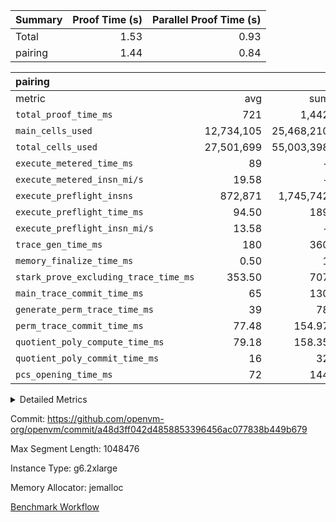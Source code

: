 | Summary | Proof Time (s) | Parallel Proof Time (s) |
|:---|---:|---:|
| Total |  1.53 |  0.93 |
| pairing |  1.44 |  0.84 |


| pairing |||||
|:---|---:|---:|---:|---:|
|metric|avg|sum|max|min|
| `total_proof_time_ms ` |  721 |  1,442 |  837 |  605 |
| `main_cells_used     ` |  12,734,105 |  25,468,210 |  16,059,916 |  9,408,294 |
| `total_cells_used    ` |  27,501,699 |  55,003,398 |  32,689,110 |  22,314,288 |
| `execute_metered_time_ms` |  89 | -          | -          | -          |
| `execute_metered_insn_mi/s` |  19.58 | -          |  19.58 |  19.58 |
| `execute_preflight_insns` |  872,871 |  1,745,742 |  1,157,000 |  588,742 |
| `execute_preflight_time_ms` |  94.50 |  189 |  130 |  59 |
| `execute_preflight_insn_mi/s` |  13.58 | -          |  18.03 |  9.13 |
| `trace_gen_time_ms   ` |  180 |  360 |  196 |  164 |
| `memory_finalize_time_ms` |  0.50 |  1 |  1 |  0 |
| `stark_prove_excluding_trace_time_ms` |  353.50 |  707 |  399 |  308 |
| `main_trace_commit_time_ms` |  65 |  130 |  75 |  55 |
| `generate_perm_trace_time_ms` |  39 |  78 |  41 |  37 |
| `perm_trace_commit_time_ms` |  77.48 |  154.97 |  90.39 |  64.57 |
| `quotient_poly_compute_time_ms` |  79.18 |  158.35 |  88.02 |  70.33 |
| `quotient_poly_commit_time_ms` |  16 |  32 |  17.67 |  14.33 |
| `pcs_opening_time_ms ` |  72 |  144 |  86 |  58 |



<details>
<summary>Detailed Metrics</summary>

|  | keygen_time_ms | app_prove_time_ms |
| --- | --- |
|  | 835 | 1,685 | 

| group | prove_segment_time_ms | memory_to_vec_partition_time_ms | fri.log_blowup | execute_metered_time_ms | execute_metered_insns | execute_metered_insn_mi/s | compute_user_public_values_proof_time_ms |
| --- | --- | --- | --- | --- | --- | --- | --- |
| pairing | 605 | 41 | 1 | 89 | 1,745,742 | 19.58 | 147 | 

| group | air_name | quotient_deg | interactions | constraints |
| --- | --- | --- | --- | --- |
| pairing | AccessAdapterAir<16> | 2 | 5 | 12 | 
| pairing | AccessAdapterAir<2> | 2 | 5 | 12 | 
| pairing | AccessAdapterAir<32> | 2 | 5 | 12 | 
| pairing | AccessAdapterAir<4> | 2 | 5 | 12 | 
| pairing | AccessAdapterAir<8> | 2 | 5 | 12 | 
| pairing | BitwiseOperationLookupAir<8> | 2 | 2 | 4 | 
| pairing | MemoryMerkleAir<8> | 2 | 4 | 39 | 
| pairing | PersistentBoundaryAir<8> | 2 | 3 | 7 | 
| pairing | PhantomAir | 2 | 3 | 5 | 
| pairing | Poseidon2PeripheryAir<BabyBearParameters>, 1> | 2 | 1 | 286 | 
| pairing | ProgramAir | 1 | 1 | 4 | 
| pairing | RangeTupleCheckerAir<2> | 1 | 1 | 4 | 
| pairing | Rv32HintStoreAir | 2 | 18 | 28 | 
| pairing | VariableRangeCheckerAir | 1 | 1 | 4 | 
| pairing | VmAirWrapper<Rv32BaseAluAdapterAir, BaseAluCoreAir<4, 8> | 2 | 20 | 37 | 
| pairing | VmAirWrapper<Rv32BaseAluAdapterAir, LessThanCoreAir<4, 8> | 2 | 18 | 40 | 
| pairing | VmAirWrapper<Rv32BaseAluAdapterAir, ShiftCoreAir<4, 8> | 2 | 24 | 91 | 
| pairing | VmAirWrapper<Rv32BranchAdapterAir, BranchEqualCoreAir<4> | 2 | 11 | 20 | 
| pairing | VmAirWrapper<Rv32BranchAdapterAir, BranchLessThanCoreAir<4, 8> | 2 | 13 | 35 | 
| pairing | VmAirWrapper<Rv32CondRdWriteAdapterAir, Rv32JalLuiCoreAir> | 2 | 10 | 18 | 
| pairing | VmAirWrapper<Rv32IsEqualModAdapterAir<2, 1, 32, 32>, ModularIsEqualCoreAir<32, 4, 8> | 2 | 25 | 225 | 
| pairing | VmAirWrapper<Rv32JalrAdapterAir, Rv32JalrCoreAir> | 2 | 16 | 20 | 
| pairing | VmAirWrapper<Rv32LoadStoreAdapterAir, LoadSignExtendCoreAir<4, 8> | 2 | 18 | 33 | 
| pairing | VmAirWrapper<Rv32LoadStoreAdapterAir, LoadStoreCoreAir<4> | 2 | 17 | 40 | 
| pairing | VmAirWrapper<Rv32MultAdapterAir, DivRemCoreAir<4, 8> | 2 | 25 | 84 | 
| pairing | VmAirWrapper<Rv32MultAdapterAir, MulHCoreAir<4, 8> | 2 | 24 | 31 | 
| pairing | VmAirWrapper<Rv32MultAdapterAir, MultiplicationCoreAir<4, 8> | 2 | 19 | 19 | 
| pairing | VmAirWrapper<Rv32RdWriteAdapterAir, Rv32AuipcCoreAir> | 2 | 12 | 14 | 
| pairing | VmAirWrapper<Rv32VecHeapAdapterAir<1, 2, 2, 32, 32>, FieldExpressionCoreAir> | 2 | 415 | 480 | 
| pairing | VmAirWrapper<Rv32VecHeapAdapterAir<2, 1, 1, 32, 32>, FieldExpressionCoreAir> | 2 | 158 | 190 | 
| pairing | VmAirWrapper<Rv32VecHeapAdapterAir<2, 2, 2, 32, 32>, FieldExpressionCoreAir> | 2 | 428 | 457 | 
| pairing | VmConnectorAir | 2 | 5 | 11 | 

| group | air_name | segment | rows | prep_cols | perm_cols | main_cols | cells |
| --- | --- | --- | --- | --- | --- | --- | --- |
| pairing | AccessAdapterAir<16> | 0 | 131,072 |  | 16 | 25 | 5,373,952 | 
| pairing | AccessAdapterAir<16> | 1 | 131,072 |  | 16 | 25 | 5,373,952 | 
| pairing | AccessAdapterAir<32> | 0 | 65,536 |  | 16 | 41 | 3,735,552 | 
| pairing | AccessAdapterAir<32> | 1 | 65,536 |  | 16 | 41 | 3,735,552 | 
| pairing | AccessAdapterAir<8> | 0 | 524,288 |  | 16 | 17 | 17,301,504 | 
| pairing | AccessAdapterAir<8> | 1 | 262,144 |  | 16 | 17 | 8,650,752 | 
| pairing | BitwiseOperationLookupAir<8> | 0 | 65,536 | 3 | 8 | 2 | 655,360 | 
| pairing | BitwiseOperationLookupAir<8> | 1 | 65,536 | 3 | 8 | 2 | 655,360 | 
| pairing | MemoryMerkleAir<8> | 0 | 16,384 |  | 16 | 32 | 786,432 | 
| pairing | MemoryMerkleAir<8> | 1 | 16,384 |  | 16 | 32 | 786,432 | 
| pairing | PersistentBoundaryAir<8> | 0 | 16,384 |  | 12 | 20 | 524,288 | 
| pairing | PersistentBoundaryAir<8> | 1 | 16,384 |  | 12 | 20 | 524,288 | 
| pairing | PhantomAir | 0 | 1 |  | 12 | 6 | 18 | 
| pairing | Poseidon2PeripheryAir<BabyBearParameters>, 1> | 0 | 16,384 |  | 8 | 300 | 5,046,272 | 
| pairing | Poseidon2PeripheryAir<BabyBearParameters>, 1> | 1 | 8,192 |  | 8 | 300 | 2,523,136 | 
| pairing | ProgramAir | 0 | 32,768 |  | 8 | 10 | 589,824 | 
| pairing | ProgramAir | 1 | 32,768 |  | 8 | 10 | 589,824 | 
| pairing | RangeTupleCheckerAir<2> | 0 | 524,288 | 2 | 8 | 1 | 4,718,592 | 
| pairing | RangeTupleCheckerAir<2> | 1 | 524,288 | 2 | 8 | 1 | 4,718,592 | 
| pairing | Rv32HintStoreAir | 0 | 256 |  | 44 | 32 | 19,456 | 
| pairing | VariableRangeCheckerAir | 0 | 262,144 | 2 | 8 | 1 | 2,359,296 | 
| pairing | VariableRangeCheckerAir | 1 | 262,144 | 2 | 8 | 1 | 2,359,296 | 
| pairing | VmAirWrapper<Rv32BaseAluAdapterAir, BaseAluCoreAir<4, 8> | 0 | 524,288 |  | 52 | 36 | 46,137,344 | 
| pairing | VmAirWrapper<Rv32BaseAluAdapterAir, BaseAluCoreAir<4, 8> | 1 | 262,144 |  | 52 | 36 | 23,068,672 | 
| pairing | VmAirWrapper<Rv32BaseAluAdapterAir, LessThanCoreAir<4, 8> | 0 | 32,768 |  | 40 | 37 | 2,523,136 | 
| pairing | VmAirWrapper<Rv32BaseAluAdapterAir, LessThanCoreAir<4, 8> | 1 | 16,384 |  | 40 | 37 | 1,261,568 | 
| pairing | VmAirWrapper<Rv32BaseAluAdapterAir, ShiftCoreAir<4, 8> | 0 | 2,048 |  | 52 | 53 | 215,040 | 
| pairing | VmAirWrapper<Rv32BaseAluAdapterAir, ShiftCoreAir<4, 8> | 1 | 512 |  | 52 | 53 | 53,760 | 
| pairing | VmAirWrapper<Rv32BranchAdapterAir, BranchEqualCoreAir<4> | 0 | 131,072 |  | 28 | 26 | 7,077,888 | 
| pairing | VmAirWrapper<Rv32BranchAdapterAir, BranchEqualCoreAir<4> | 1 | 65,536 |  | 28 | 26 | 3,538,944 | 
| pairing | VmAirWrapper<Rv32BranchAdapterAir, BranchLessThanCoreAir<4, 8> | 0 | 131,072 |  | 32 | 32 | 8,388,608 | 
| pairing | VmAirWrapper<Rv32BranchAdapterAir, BranchLessThanCoreAir<4, 8> | 1 | 65,536 |  | 32 | 32 | 4,194,304 | 
| pairing | VmAirWrapper<Rv32CondRdWriteAdapterAir, Rv32JalLuiCoreAir> | 0 | 4,096 |  | 28 | 18 | 188,416 | 
| pairing | VmAirWrapper<Rv32CondRdWriteAdapterAir, Rv32JalLuiCoreAir> | 1 | 2,048 |  | 28 | 18 | 94,208 | 
| pairing | VmAirWrapper<Rv32IsEqualModAdapterAir<2, 1, 32, 32>, ModularIsEqualCoreAir<32, 4, 8> | 0 | 8 |  | 56 | 166 | 1,776 | 
| pairing | VmAirWrapper<Rv32IsEqualModAdapterAir<2, 1, 32, 32>, ModularIsEqualCoreAir<32, 4, 8> | 1 | 16 |  | 56 | 166 | 3,552 | 
| pairing | VmAirWrapper<Rv32JalrAdapterAir, Rv32JalrCoreAir> | 0 | 32,768 |  | 36 | 28 | 2,097,152 | 
| pairing | VmAirWrapper<Rv32JalrAdapterAir, Rv32JalrCoreAir> | 1 | 16,384 |  | 36 | 28 | 1,048,576 | 
| pairing | VmAirWrapper<Rv32LoadStoreAdapterAir, LoadStoreCoreAir<4> | 0 | 524,288 |  | 52 | 41 | 48,758,784 | 
| pairing | VmAirWrapper<Rv32LoadStoreAdapterAir, LoadStoreCoreAir<4> | 1 | 524,288 |  | 52 | 41 | 48,758,784 | 
| pairing | VmAirWrapper<Rv32MultAdapterAir, MulHCoreAir<4, 8> | 0 | 128 |  | 72 | 39 | 14,208 | 
| pairing | VmAirWrapper<Rv32MultAdapterAir, MulHCoreAir<4, 8> | 1 | 64 |  | 72 | 39 | 7,104 | 
| pairing | VmAirWrapper<Rv32MultAdapterAir, MultiplicationCoreAir<4, 8> | 0 | 512 |  | 52 | 31 | 42,496 | 
| pairing | VmAirWrapper<Rv32MultAdapterAir, MultiplicationCoreAir<4, 8> | 1 | 256 |  | 52 | 31 | 21,248 | 
| pairing | VmAirWrapper<Rv32RdWriteAdapterAir, Rv32AuipcCoreAir> | 0 | 16,384 |  | 28 | 20 | 786,432 | 
| pairing | VmAirWrapper<Rv32RdWriteAdapterAir, Rv32AuipcCoreAir> | 1 | 8,192 |  | 28 | 20 | 393,216 | 
| pairing | VmAirWrapper<Rv32VecHeapAdapterAir<2, 1, 1, 32, 32>, FieldExpressionCoreAir> | 0 | 512 |  | 320 | 263 | 298,496 | 
| pairing | VmAirWrapper<Rv32VecHeapAdapterAir<2, 1, 1, 32, 32>, FieldExpressionCoreAir> | 1 | 256 |  | 320 | 263 | 149,248 | 
| pairing | VmAirWrapper<Rv32VecHeapAdapterAir<2, 2, 2, 32, 32>, FieldExpressionCoreAir> | 0 | 8,192 |  | 604 | 497 | 9,019,392 | 
| pairing | VmAirWrapper<Rv32VecHeapAdapterAir<2, 2, 2, 32, 32>, FieldExpressionCoreAir> | 1 | 4,096 |  | 604 | 497 | 4,509,696 | 
| pairing | VmConnectorAir | 0 | 2 | 1 | 16 | 5 | 42 | 
| pairing | VmConnectorAir | 1 | 2 | 1 | 16 | 5 | 42 | 

| group | segment | trace_gen_time_ms | total_proof_time_ms | total_cells_used | total_cells | system_trace_gen_time_ms | stark_prove_excluding_trace_time_ms | single_trace_gen_time_ms | quotient_poly_compute_time_ms | quotient_poly_commit_time_ms | query phase_time_ms | perm_trace_commit_time_ms | pcs_opening_time_ms | partially_prove_time_ms | open_time_ms | memory_finalize_time_ms | main_trace_commit_time_ms | main_cells_used | generate_perm_trace_time_ms | execute_preflight_time_ms | execute_preflight_insns | execute_preflight_insn_mi/s | evaluate matrix_time_ms | eval_and_commit_quotient_time_ms | build fri inputs_time_ms | OpeningProverGpu::open_time_ms |
| --- | --- | --- | --- | --- | --- | --- | --- | --- | --- | --- | --- | --- | --- | --- | --- | --- | --- | --- | --- | --- | --- | --- | --- | --- | --- | --- |
| pairing | 0 | 164 | 837 | 32,689,110 | 172,558,444 | 164 | 399 | 0 | 88.02 | 17.67 | 6 | 90.39 | 86 | 130 | 86 | 1 | 75 | 16,059,916 | 37 | 130 | 1,157,000 | 9.13 | 26 | 106 | 1 | 86 | 
| pairing | 1 | 196 | 605 | 22,314,288 | 119,958,502 | 196 | 308 | 1 | 70.33 | 14.33 | 5 | 64.57 | 58 | 109 | 58 | 0 | 55 | 9,408,294 | 41 | 59 | 588,742 | 18.03 | 20 | 85 | 1 | 58 | 

| group | segment | trace_height_constraint | weighted_sum | threshold |
| --- | --- | --- | --- | --- |
| pairing | 0 | 0 | 2,833,302 | 2,013,265,921 | 
| pairing | 0 | 1 | 10,207,312 | 2,013,265,921 | 
| pairing | 0 | 2 | 1,416,651 | 2,013,265,921 | 
| pairing | 0 | 3 | 13,908,628 | 2,013,265,921 | 
| pairing | 0 | 4 | 65,536 | 2,013,265,921 | 
| pairing | 0 | 5 | 32,768 | 2,013,265,921 | 
| pairing | 0 | 6 | 3,151,888 | 2,013,265,921 | 
| pairing | 0 | 7 | 3,072 | 2,013,265,921 | 
| pairing | 0 | 8 | 32,585,813 | 2,013,265,921 | 
| pairing | 1 | 0 | 1,939,628 | 2,013,265,921 | 
| pairing | 1 | 1 | 6,975,568 | 2,013,265,921 | 
| pairing | 1 | 2 | 969,814 | 2,013,265,921 | 
| pairing | 1 | 3 | 9,239,640 | 2,013,265,921 | 
| pairing | 1 | 4 | 65,536 | 2,013,265,921 | 
| pairing | 1 | 5 | 32,768 | 2,013,265,921 | 
| pairing | 1 | 6 | 1,573,480 | 2,013,265,921 | 
| pairing | 1 | 7 | 1,536 | 2,013,265,921 | 
| pairing | 1 | 8 | 21,756,434 | 2,013,265,921 | 

</details>


Commit: https://github.com/openvm-org/openvm/commit/a48d3ff042d4858853396456ac077838b449b679

Max Segment Length: 1048476

Instance Type: g6.2xlarge

Memory Allocator: jemalloc

[Benchmark Workflow](https://github.com/openvm-org/openvm/actions/runs/18929992609)
